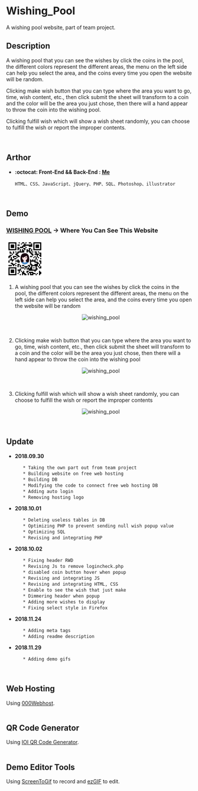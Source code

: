 # Wishing_Pool

A wishing pool website, part of team project.
<br/>

## Description

<p>A wishing pool that you can see the wishes by click the coins in the pool, the different colors represent the different areas, the menu on the left side can help you select the area, and the coins every time you open the website will be random. 

Clicking make wish button that you can type where the area you want to go, time, wish content, etc., then click submit the sheet will transform to a coin and the color will be the area you just chose, then there will a hand appear to throw the coin into the wishing pool.
        
Clicking fulfill wish which will show a wish sheet randomly, you can choose to fulfill the wish or report the improper contents.</p>
<br/>

## Arthor
* **:octocat: Front-End && Back-End : [Me](https://github.com/yschen25)**
        
      HTML、CSS、JavaScript、jQuery、PHP、SQL、Photoshop、illustrator

<br/>

## Demo

### **[WISHING POOL](https://reurl.cc/Oklyv) -> Where You Can See This Website**
<img src="img/QR_Code.png" alt="wishing_pool" title="wishing_pool" width="20%">
<br/>

1. A wishing pool that you can see the wishes by click the coins in the pool, the different colors represent the different areas, the menu on the left side can help you select the area, and the coins every time you open the website will be random 
<p align="center">
   <img src="https://i.imgur.com/mvOmdRx.gif" alt="wishing_pool" title="wishing_pool">
</p>
<br/>


2. Clicking make wish button that you can type where the area you want to go, time, wish content, etc., then click submit the sheet will transform to a coin and the color will be the area you just chose, then there will a hand appear to throw the coin into the wishing pool
<p align="center">
   <img src="https://i.imgur.com/I0QaUMD.gif" alt="wishing_pool" title="wishing_pool">
</p>
<br/>


3. Clicking fulfill wish which will show a wish sheet randomly, you can choose to fulfill the wish or report the improper contents 
<p align="center">
   <img src="https://i.imgur.com/c3G9EqY.gif" alt="wishing_pool" title="wishing_pool">
</p>
<br/>

## Update

* **2018.09.30**

         * Taking the own part out from team project 
         * Building website on free web hosting
         * Building DB
         * Modifying the code to connect free web hosting DB
         * Adding auto login
         * Removing hosting logo
         
* **2018.10.01**

         * Deleting useless tables in DB
         * Optimizing PHP to prevent sending null wish popup value
         * Optimizing SQL
         * Revising and integrating PHP

* **2018.10.02**
         
         * Fixing header RWD
         * Revising Js to remove logincheck.php
         * disabled coin button hover when popup
         * Revising and integrating JS
         * Revising and integrating HTML, CSS
         * Enable to see the wish that just make
         * Dimmering header when popup
         * Adding more wishes to display
         * Fixing select style in Firefox

* **2018.11.24**
         
         * Adding meta tags
         * Adding readme description
         
* **2018.11.29**
         
         * Adding demo gifs
<br/>

## Web Hosting
Using [000Webhost](https://www.000webhost.com/).
<br/>
<br/>

## QR Code Generator
Using [IOI QR Code Generator](https://qr.ioi.tw/zh/).
<br/>
<br/>

## Demo Editor Tools
Using [ScreenToGif](http://www.screentogif.com/) to record and [ezGIF](https://ezgif.com/) to edit.
